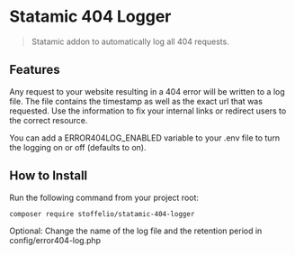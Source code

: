 # Statamic 404 Logger

> Statamic addon to automatically log all 404 requests.

## Features

Any request to your website resulting in a 404 error will be written to a log file. The file contains the timestamp as well as the exact url that was requested. Use the information to fix your internal links or redirect users to the correct resource.

You can add a ERROR404LOG_ENABLED variable to your .env file to turn the logging on or off (defaults to on).

## How to Install

Run the following command from your project root:

``` bash
composer require stoffelio/statamic-404-logger
```

Optional: Change the name of the log file and the retention period in config/error404-log.php
